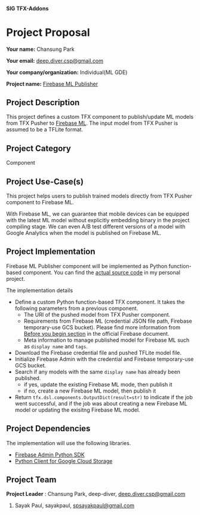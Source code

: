 #### SIG TFX-Addons
# Project Proposal

**Your name:** Chansung Park

**Your email:** deep.diver.csp@gmail.com

**Your company/organization:** Individual(ML GDE)

**Project name:** [Firebase ML Publisher](https://github.com/tensorflow/tfx-addons/issues/59)

## Project Description
This project defines a custom TFX component to publish/update ML models from TFX Pusher to [Firebase ML](https://firebase.google.com/products/ml). The input model from TFX Pusher is assumed to be a TFLite format.

## Project Category
Component

## Project Use-Case(s)
This project helps users to publish trained models directly from TFX Pusher component to Firebase ML. 

With Firebase ML, we can guarantee that mobile devices can be equipped with the latest ML model without explicitly embedding binary in the project compiling stage. We can even A/B test different versions of a model with Google Analytics when the model is published on Firebase ML.

## Project Implementation
Firebase ML Publisher component will be implemented as Python function-based component. You can find the [actual source code](https://github.com/sayakpaul/Dual-Deployments-on-Vertex-AI/blob/main/custom_components/firebase_publisher.py) in my personal project. 

The implementation details
- Define a custom Python function-based TFX component. It takes the following parameters from a previous component.
  - The URI of the pushed model from TFX Pusher component.
  - Requirements from Firebase ML (credential JSON file path, Firebase temporary-use GCS bucket). Please find more information from [Before you begin section](https://firebase.google.com/docs/ml/manage-hosted-models#before_you_begin) in the official Firebase document.
  - Meta information to manage published model for Firebase ML such as `display name` and `tags`.
- Download the Firebase credential file and pushed TFLite model file.
- Initialize Firebase Admin with the credential and Firebase temporary-use GCS bucket.
- Search if any models with the same `display name` has already been published.
  - if yes, update the existing Firebase ML mode, then publish it
  - if no, create a new Firebase ML model, then publish it
- Return `tfx.dsl.components.OutputDict(result=str)` to indicate if the job went successful, and if the job was about creating a new Firebase ML model or updating the exisitng Firebase ML model.

## Project Dependencies
The implementation will use the following libraries.
- [Firebase Admin Python SDK](https://github.com/firebase/firebase-admin-python)
- [Python Client for Google Cloud Storage](https://github.com/googleapis/python-storage) 

## Project Team
**Project Leader** : Chansung Park, deep-diver, deep.diver.csp@gmail.com
1. Sayak Paul, sayakpaul, spsayakpaul@gmail.com